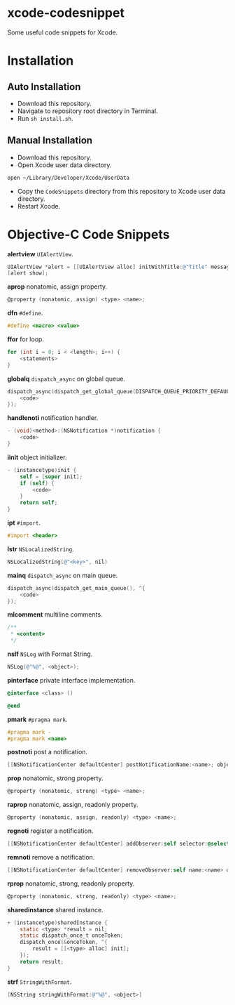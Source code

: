 # xcode-codesnippet
Some useful code snippets for Xcode.

# Installation
## Auto Installation
* Download this repository.
* Navigate to repository root directory in Terminal.
* Run `sh install.sh`.

## Manual Installation
* Download this repository.
* Open Xcode user data directory.
```sh
open ~/Library/Developer/Xcode/UserData
```
* Copy the `CodeSnippets` directory from this repository to Xcode user data directory.
* Restart Xcode.

# Objective-C Code Snippets
**alertview** `UIAlertView`.
```objective-c
UIAlertView *alert = [[UIAlertView alloc] initWithTitle:@"Title" message:@"<message>" delegate:nil cancelButtonTitle:@"OK" otherButtonTitles:nil, nil];
[alert show];
```

**aprop** nonatomic, assign property.
```objective-c
@property (nonatomic, assign) <type> <name>;
```

**dfn** `#define`.
```objective-c
#define <macro> <value>
```

**ffor** for loop.
```objective-c
for (int i = 0; i < <length>; i++) {
    <statements>
}
```

**globalq** `dispatch_async` on global queue.
```objective-c
dispatch_async(dispatch_get_global_queue(DISPATCH_QUEUE_PRIORITY_DEFAULT, 0), ^{
    <code>
});
```

**handlenoti** notification handler.
```objective-c
- (void)<method>:(NSNotification *)notification {
    <code>
}
```

**iinit** object initializer.
```objective-c
- (instancetype)init {
    self = [super init];
    if (self) {
        <code>
    }
    return self;
}
```

**ipt** `#import`.
```objective-c
#import <header>
```

**lstr** `NSLocalizedString`.
```objective-c
NSLocalizedString(@"<key>", nil)
```

**mainq** `dispatch_async` on main queue.
```objective-c
dispatch_async(dispatch_get_main_queue(), ^{
    <code>
});
```

**mlcomment** multiline comments.
```objective-c
/**
 * <content>
 */
```

**nslf** `NSLog` with Format String.
```objective-c
NSLog(@"%@", <object>);
```

**pinterface** private interface implementation.
```objective-c
@interface <class> ()

@end
```

**pmark** `#pragma mark`.
```objective-c
#pragma mark -
#pragma mark <name>
```

**postnoti** post a notification.
```objective-c
[[NSNotificationCenter defaultCenter] postNotificationName:<name>; object:nil userInfo:<userInfo>];
```

**prop** nonatomic, strong property.
```objective-c
@property (nonatomic, strong) <type> <name>;
```

**raprop** nonatomic, assign, readonly property.
```objective-c
@property (nonatomic, assign, readonly) <type> <name>;
```

**regnoti** register a notification.
```objective-c
[[NSNotificationCenter defaultCenter] addObserver:self selector:@selector(<selector>) name:<name> object:nil];
```

**remnoti** remove a notification.
```objective-c
[[NSNotificationCenter defaultCenter] removeObserver:self name:<name> object:nil];
```

**rprop** nonatomic, strong, readonly property.
```objective-c
@property (nonatomic, strong, readonly) <type> <name>;
```

**sharedinstance** shared instance.
```objective-c
+ (instancetype)sharedInstance {
    static <type> *result = nil;
    static dispatch_once_t onceToken;
    dispatch_once(&onceToken, ^{
        result = [[<type> alloc] init];
    });
    return result;
}
```

**strf** `StringWithFormat`.
```objective-c
[NSString stringWithFormat:@"%@", <object>]
```

